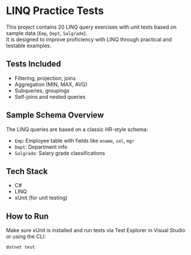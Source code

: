 # LINQ Practice Tests

This project contains 20 LINQ query exercises with unit tests based on sample data (`Emp`, `Dept`, `Salgrade`).  
It is designed to improve proficiency with LINQ through practical and testable examples.

## Tests Included
- Filtering, projection, joins
- Aggregation (MIN, MAX, AVG)
- Subqueries, groupings
- Self-joins and nested queries

## Sample Schema Overview
The LINQ queries are based on a classic HR-style schema:
- `Emp`: Employee table with fields like `ename`, `sal`, `mgr`
- `Dept`: Department info
- `Salgrade`: Salary grade classifications

## Tech Stack
- C#
- LINQ
- xUnit (for unit testing)

## How to Run
Make sure xUnit is installed and run tests via Test Explorer in Visual Studio  
or using the CLI:

```bash
dotnet test
